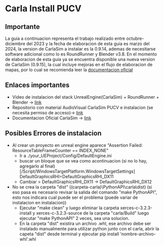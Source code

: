 # Carla Install PUCV

## Importante
La guia a continuacion representa el trabajo realizado entre octubre-diciembre del 2023 y la fecha de elaboracion de esta guia es marzo del 2024, la version de CarlaSim a instalar es la 0.9.14, ademas de necesitarse software adicional como lo es RoundRunner y Blender v3.8. En el momento de elaboracion de esta guia ya se encuentra disponible una nueva version de CarlaSim (0.9.15), la cual incluye mejoras en el flujo de elaboracion de mapas, por lo cual se recomienda leer la [documentacion oficial](https://carla.readthedocs.io/en/latest/)

## Enlaces importantes
* Video de instalacion del stack UnrealEngine(CarlaSim) + RoundRunner + Blender -> [link](https://www.youtube.com/watch?v=lLkFA0fPrgs)
* Repositorio con material AudioVisual CarlaSim PUCV e instalacion (se necesita permiso de acceso)-> [link](https://drive.google.com/drive/u/1/folders/1pgqZeGp7VuC2uT_PtHTpwoKisFoOACOo)
* Documentacion Oficial CarlaSim -> [link](https://carla.readthedocs.io/en/latest/)

## Posibles Errores de instalacion

* Al crear un proyecto en unreal engine aparece "Assertion Failed: ResourceTableFrameCounter == INDEX_NONE"
  - Ir a ./your_UEProject/Config/DefaultEngine.ini
  - buscar un bloque que se vea como acontinuacion (si no lo hay, agregarlo al final)
    [/Script/WindowsTargetPlatform.WindowsTargetSettings]
    DefaultGraphicsRHI=DefaultGraphicsRHI_DX11
  - Cambiar > DefaultGraphicsRHI_DX11 → DefaultGraphicsRHI_DX12
* No se crea la carpeta "dist" ((carpeta-carla)\PythonAPI\carla\dist) (si eso pasa es necesario revisar la salida del comando "make PythonAPI", esto nos indicara cual puede ser el problema (puede variar de instalacion en instalacion))
  - Ejecutar "make clean" y luego eliminar la carpeta xerces-c-3.2.3-install y xerces-c-3.2.3-source de la carpeta "carla/Build" luego        ejecutar "make PythonAPI" 2 veces, sea una solucion.
  - En la carpeta "dist" existira un archivo .whl, ese archivo debe ser instalado manualmente para utilizar python junto con el carla,        abrir la capeta "dist" desde terminal y ejecutar pip install 'nombre-archivo-whl'.whl
